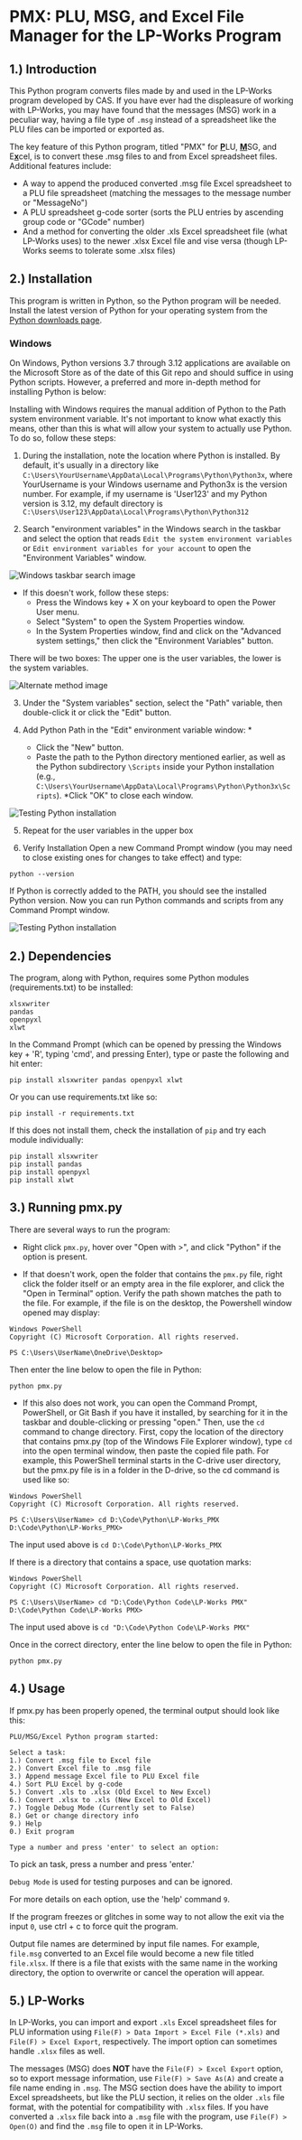 # PMX: PLU, MSG, and Excel File Manager for the LP-Works Program

## 1.) Introduction

This Python program converts files made by and used in the LP-Works program developed by CAS. If you have ever had the displeasure of working with LP-Works, you may have found that the messages (MSG) work in a peculiar way, having a file type of `.msg` instead of a spreadsheet like the PLU files can be imported or exported as.

The key feature of this Python program, titled "PMX" for <ins>**P**</ins>LU, <ins>**M**</ins>SG, and E<ins>**x**</ins>cel, is to convert these .msg files to and from Excel spreadsheet files. Additional features include:

* A way to append the produced converted .msg file Excel spreadsheet to a PLU file spreadsheet (matching the messages to the message number or "MessageNo")
* A PLU spreadsheet g-code sorter (sorts the PLU entries by ascending group code or "GCode" number)
* And a method for converting the older .xls Excel spreadsheet file (what LP-Works uses) to the newer .xlsx Excel file and vise versa (though LP-Works seems to tolerate some .xlsx files)

## 2.) Installation

This program is written in Python, so the Python program will be needed. Install the latest version of Python for your operating system from the [Python downloads page](https://www.python.org/downloads/).

### Windows

On Windows, Python versions 3.7 through 3.12 applications are available on the Microsoft Store as of the date of this Git repo and should suffice in using Python scripts. However, a preferred and more in-depth method for installing Python is below:

Installing with Windows requires the manual addition of Python to the Path system environment variable. It's not important to know what exactly this means, other than this is what will allow your system to actually use Python. To do so, follow these steps:

1. During the installation, note the location where Python is installed. By default, it's usually in a directory like `C:\Users\YourUsername\AppData\Local\Programs\Python\Python3x`, where YourUsername is your Windows username and Python3x is the version number. For example, if my username is 'User123' and my Python version is 3.12, my default directory is `C:\Users\User123\AppData\Local\Programs\Python\Python312`

2. Search "environment variables" in the Windows search in the taskbar and select the option that reads `Edit the system environment variables` or `Edit environment variables for your account` to open the "Environment Variables" window.

![Windows taskbar search image](./img/sev.png "Using the search bar that appears when hitting the Windows key")

* If this doesn't work, follow these steps:
  * Press the Windows key + X on your keyboard to open the Power User menu.
  * Select "System" to open the System Properties window.
  * In the System Properties window, find and click on the "Advanced system settings," then click the "Environment Variables" button.

There will be two boxes: The upper one is the user variables, the lower is the system variables.

![Alternate method image](./img/sas.png "How it appears in Windows 11")

3. Under the "System variables" section, select the "Path" variable, then double-click it or click the "Edit" button.

4. Add Python Path in the "Edit" environment variable window:
   *
   * Click the "New" button.
   * Paste the path to the Python directory mentioned earlier, as well as the Python subdirectory `\Scripts` inside your Python installation (e.g., `C:\Users\YourUsername\AppData\Local\Programs\Python\Python3x\Scripts`).
   *Click "OK" to close each window.

![Testing Python installation](./img/svp.png "How it appears in Windows 11")

5. Repeat for the user variables in the upper box

6. Verify Installation
Open a new Command Prompt window (you may need to close existing ones for changes to take effect) and type:

```
python --version
```

If Python is correctly added to the PATH, you should see the installed Python version. Now you can run Python commands and scripts from any Command Prompt window.

![Testing Python installation](./img/tpv.png "How it appears in Windows 11")

## 2.) Dependencies

The program, along with Python, requires some Python modules (requirements.txt) to be installed:

```
xlsxwriter
pandas
openpyxl
xlwt
```

In the Command Prompt (which can be opened by pressing the Windows key + 'R', typing 'cmd', and pressing Enter),
type or paste the following and hit enter:

```
pip install xlsxwriter pandas openpyxl xlwt
```

Or you can use requirements.txt like so:

```
pip install -r requirements.txt
```

If this does not install them, check the installation of `pip` and try each module individually:

```
pip install xlsxwriter
pip install pandas
pip install openpyxl
pip install xlwt
```

## 3.) Running pmx.py

There are several ways to run the program:

* Right click `pmx.py`, hover over "Open with >", and click "Python" if the option is present.

* If that doesn't work, open the folder that contains the `pmx.py` file, right click the folder itself or an empty area in the file explorer, and click the "Open in Terminal" option. Verify the path shown matches the path to the file. For example, if the file is on the desktop, the Powershell window opened may display:

```
Windows PowerShell
Copyright (C) Microsoft Corporation. All rights reserved.

PS C:\Users\UserName\OneDrive\Desktop>
```

Then enter the line below to open the file in Python:

```
python pmx.py
```

* If this also does not work, you can open the Command Prompt, PowerShell, or Git Bash if you have it installed, by searching for it in the taskbar and double-clicking or pressing "open." Then, use the `cd` command to change directory. First, copy the location of the directory that contains pmx.py (top of the Windows File Explorer window), type `cd` into the open terminal window, then paste the copied file path. For example, this PowerShell terminal starts in the C-drive user directory, but the pmx.py file is in a folder in the D-drive, so the cd command is used like so:

```
Windows PowerShell
Copyright (C) Microsoft Corporation. All rights reserved.

PS C:\Users\UserName> cd D:\Code\Python\LP-Works_PMX
D:\Code\Python\LP-Works_PMX>
```

The input used above is `cd D:\Code\Python\LP-Works_PMX`

If there is a directory that contains a space, use quotation marks:

```
Windows PowerShell
Copyright (C) Microsoft Corporation. All rights reserved.

PS C:\Users\UserName> cd "D:\Code\Python Code\LP-Works PMX"
D:\Code\Python Code\LP-Works PMX>
```

The input used above is `cd "D:\Code\Python Code\LP-Works PMX"`

Once in the correct directory, enter the line below to open the file in Python:

```
python pmx.py
```

## 4.) Usage

If pmx.py has been properly opened, the terminal output should look like this:

```
PLU/MSG/Excel Python program started:

Select a task:
1.) Convert .msg file to Excel file
2.) Convert Excel file to .msg file
3.) Append message Excel file to PLU Excel file
4.) Sort PLU Excel by g-code
5.) Convert .xls to .xlsx (Old Excel to New Excel)
6.) Convert .xlsx to .xls (New Excel to Old Excel)
7.) Toggle Debug Mode (Currently set to False)
8.) Get or change directory info
9.) Help
0.) Exit program

Type a number and press 'enter' to select an option: 
```

To pick an task, press a number and press 'enter.'

`Debug Mode` is used for testing purposes and can be ignored.

For more details on each option, use the 'help' command `9`.

If the program freezes or glitches in some way to not allow the exit via the input `0`, use ctrl + c to force quit the program.

Output file names are determined by input file names. For example, `file.msg` converted to an Excel file would become a new file titled `file.xlsx`. If there is a file that exists with the same name in the working directory, the option to overwrite or cancel the operation will appear.

## 5.) LP-Works

In LP-Works, you can import and export `.xls` Excel spreadsheet files for PLU information using `File(F) > Data Import > Excel File (*.xls)` and `File(F) > Excel Export`, respectively. The import option can sometimes handle `.xlsx` files as well.

The messages (MSG) does **NOT** have the `File(F) > Excel Export` option, so to export message information, use `File(F) > Save As(A)` and create a file name ending in `.msg`. The MSG section does have the ability to import Excel spreadsheets, but like the PLU section, it relies on the older `.xls` file format, with the potential for compatibility with `.xlsx` files. If you have converted a `.xlsx` file back into a `.msg` file with the program, use `File(F) > Open(O)` and find the `.msg` file to open it in LP-Works.
